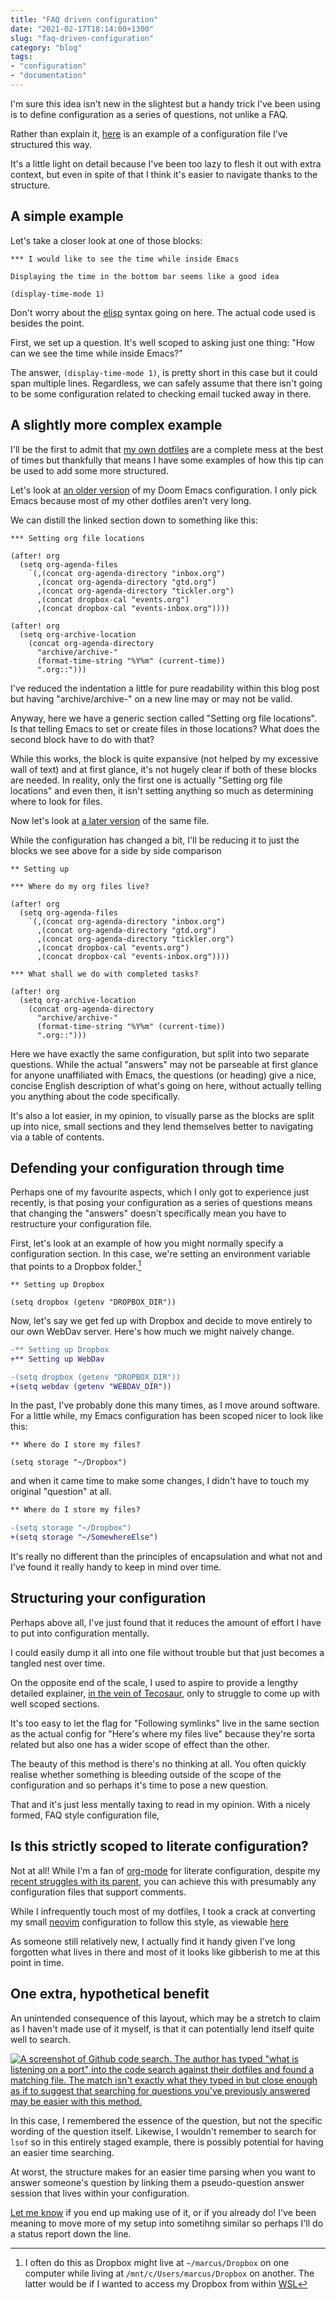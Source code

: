 ```yaml
---
title: "FAQ driven configuration"
date: "2021-02-17T18:14:00+1300"
slug: "faq-driven-configuration"
category: "blog"
tags:
- "configuration"
- "documentation"
---
```


I'm sure this idea isn't new in the slightest but a handy trick I've been using is to define configuration as a series of questions, not unlike a FAQ.

Rather than explain it, [here](https://github.com/marcus-crane/dotfiles/blob/62813e09dc6d5127b0f25a5017ae23fd37ce180f/doom/.doom.d/config.org) is an example of a configuration file I've structured this way.

It's a little light on detail because I've been too lazy to flesh it out with extra context, but even in spite of that I think it's easier to navigate thanks to the structure.

## A simple example

Let's take a closer look at one of those blocks:

```emacs
*** I would like to see the time while inside Emacs

Displaying the time in the bottom bar seems like a good idea

(display-time-mode 1)
```

Don't worry about the [elisp](https://en.wikipedia.org/wiki/Emacs_Lisp) syntax going on here. The actual code used is besides the point.

First, we set up a question. It's well scoped to asking just one thing: "How can we see the time while inside Emacs?"

The answer, `(display-time-mode 1)`, is pretty short in this case but it could span multiple lines. Regardless, we can safely assume that there isn't going to be some configuration related to checking email tucked away in there.

## A slightly more complex example

I'll be the first to admit that [my own dotfiles](https://github.com/marcus-crane/dotfiles) are a complete mess at the best of times but thankfully that means I have some examples of how this tip can be used to add some more structured.

Let's look at [an older version](https://github.com/marcus-crane/dotfiles/blob/f14b4ebf86e41fa9cad3630355364eada11482f1/doom/.doom.d/config.org#setting-org-file-locations) of my Doom Emacs configuration. I only pick Emacs because most of my other dotfiles aren't very long.

We can distill the linked section down to something like this:

```emacs
*** Setting org file locations

(after! org
  (setq org-agenda-files
    `(,(concat org-agenda-directory "inbox.org")
      ,(concat org-agenda-directory "gtd.org")
      ,(concat org-agenda-directory "tickler.org")
      ,(concat dropbox-cal "events.org")
      ,(concat dropbox-cal "events-inbox.org"))))

(after! org
  (setq org-archive-location
    (concat org-agenda-directory
      "archive/archive-"
      (format-time-string "%Y%m" (current-time))
      ".org::")))
```

I've reduced the indentation a little for pure readability within this blog post but having "archive/archive-" on a new line may or may not be valid.

Anyway, here we have a generic section called "Setting org file locations". Is that telling Emacs to set or create files in those locations? What does the second block have to do with that?

While this works, the block is quite expansive (not helped by my excessive wall of text) and at first glance, it's not hugely clear if both of these blocks are needed. In reality, only the first one is actually "Setting org file locations" and even then, it isn't setting anything so much as determining where to look for files.

Now let's look at [a later version](https://github.com/marcus-crane/dotfiles/blob/6b6763a385b842b9dbdc3c883fe8bd0f13df60f2/doom/.doom.d/config.org#setting-up) of the same file.

While the configuration has changed a bit, I'll be reducing it to just the blocks we see above for a side by side comparison

```emacs
** Setting up

*** Where do my org files live?

(after! org
  (setq org-agenda-files
    `(,(concat org-agenda-directory "inbox.org")
      ,(concat org-agenda-directory "gtd.org")
      ,(concat org-agenda-directory "tickler.org")
      ,(concat dropbox-cal "events.org")
      ,(concat dropbox-cal "events-inbox.org"))))

*** What shall we do with completed tasks?

(after! org
  (setq org-archive-location
    (concat org-agenda-directory
      "archive/archive-"
      (format-time-string "%Y%m" (current-time))
      ".org::")))
```

Here we have exactly the same configuration, but split into two separate questions. While the actual "answers" may not be parseable at first glance for anyone unaffiliated with Emacs, the questions (or heading) give a nice, concise English description of what's going on here, without actually telling you anything about the code specifically.

It's also a lot easier, in my opinion, to visually parse as the blocks are split up into nice, small sections and they lend themselves better to navigating via a table of contents.

## Defending your configuration through time

Perhaps one of my favourite aspects, which I only got to experience just recently, is that posing your configuration as a series of questions means that changing the "answers" doesn't specifically mean you have to restructure your configuration file.

First, let's look at an example of how you might normally specify a configuration section. In this case, we're setting an environment variable that points to a Dropbox folder.[^dropbox]

```emacs
** Setting up Dropbox

(setq dropbox (getenv "DROPBOX_DIR"))
```

Now, let's say we get fed up with Dropbox and decide to move entirely to our own WebDav server. Here's how much we might naively change.

```diff
-** Setting up Dropbox
+** Setting up WebDav

-(setq dropbox (getenv "DROPBOX_DIR"))
+(setq webdav (getenv "WEBDAV_DIR"))
```

In the past, I've probably done this many times, as I move around software. For a little while, my Emacs configuration has been scoped nicer to look like this:

```emacs
** Where do I store my files?

(setq storage "~/Dropbox")
```

and when it came time to make some changes, I didn't have to touch my original "question" at all.

```diff
** Where do I store my files?

-(setq storage "~/Dropbox")
+(setq storage "~/SomewhereElse")
```

It's really no different than the principles of encapsulation and what not and I've found it really handy to keep in mind over time.

## Structuring your configuration

Perhaps above all, I've just found that it reduces the amount of effort I have to put into configuration mentally.

I could easily dump it all into one file without trouble but that just becomes a tangled nest over time.

On the opposite end of the scale, I used to aspire to provide a lengthy detailed explainer, [in the vein of Tecosaur](https://tecosaur.github.io/emacs-config/config.html), only to struggle to come up with well scoped sections.

It's too easy to let the flag for "Following symlinks" live in the same section as the actual config for "Here's where my files live" because they're sorta related but also one has a wider scope of effect than the other.

The beauty of this method is there's no thinking at all. You often quickly realise whether something is bleeding outside of the scope of the configuration and so perhaps it's time to pose a new question.

That and it's just less mentally taxing to read in my opinion. With a nicely formed, FAQ style configuration file, 

## Is this strictly scoped to literate configuration?

Not at all! While I'm a fan of [org-mode](https://orgmode.org/) for literate configuration, despite my [recent struggles with its parent](https://utf9k.net/blog/emacs-probably-isnt-right-for-me/), you can achieve this with presumably any configuration files that support comments.

While I infrequently touch most of my dotfiles, I took a crack at converting my small [neovim](https://github.com/neovim/neovim) configuration to follow this style, as viewable [here](https://github.com/marcus-crane/dotfiles/blob/37840b8/nvim/.config/nvim/init.vim)

As someone still relatively new, I actually find it handy given I've long forgotten what lives in there and most of it looks like gibberish to me at this point in time.

## One extra, hypothetical benefit

An unintended consequence of this layout, which may be a stretch to claim as I haven't made use of it myself, is that it can potentially lend itself quite well to search.

[![A screenshot of Github code search. The author has typed "what is listening on a port" into the code search against their dotfiles and found a matching file. The match isn't exactly what they typed in but close enough as if to suggest that searching for questions you've previously answered may be easier with this method.](search.png)](search.png)

In this case, I remembered the essence of the question, but not the specific wording of the question itself. Likewise, I wouldn't remember to search for `lsof` so in this entirely staged example, there is possibly potential for having an easier time searching.

At worst, the structure makes for an easier time parsing when you want to answer someone's question by linking them a pseudo-question answer session that lives within your configuration.

[Let me know](mailto:hello@utf9k.net) if you end up making use of it, or if you already do! I've been meaning to move more of my setup into sometihng similar so perhaps I'll do a status report down the line.

[^dropbox]: I often do this as Dropbox might live at `~/marcus/Dropbox` on one computer while living at `/mnt/c/Users/marcus/Dropbox` on another. The latter would be if I wanted to access my Dropbox from within [WSL](https://docs.microsoft.com/en-us/windows/wsl/about)
